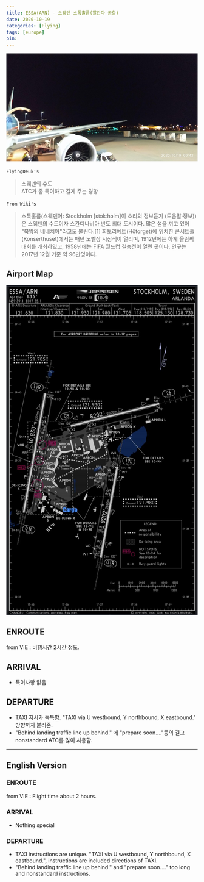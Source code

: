 ```yaml
---
title: ESSA(ARN) - 스웨덴 스톡홀름(알란다 공항)
date: 2020-10-19
categories: [Flying]
tags: [europe]
pin:
---
```

![arn](/img/flying/airport/arn.jpg)

`FlyingDeuk's`
>스웨덴의 수도 <br>
>ATC가 좀 특이하고 길게 주는 경향

`From Wiki's`
>스톡홀름(스웨덴어: Stockholm [stɔkːhɔlm]이 소리의 정보듣기 (도움말·정보))은 스웨덴의 수도이자 스칸디나비아 반도 최대 도시이다. 많은 섬을 끼고 있어 "북방의 베네치아"라고도 불린다.[1] 회토리예트(Hötorget)에 위치한 콘서트홀(Konserthuset)에서는 매년 노벨상 시상식이 열리며, 1912년에는 하계 올림픽 대회를 개최하였고, 1958년에는 FIFA 월드컵 결승전이 열린 곳이다. 인구는 2017년 12월 기준 약 96만명이다.

## Airport Map
![arn](/img/flying/airport/arn_ap.jpg)


## ENROUTE
from VIE : 비행시간 2시간 정도.

## ARRIVAL
- 특이사항 없음

## DEPARTURE
- TAXI 지시가 독특함. "TAXI via U westbound, Y northbound, X eastbound." 방향까지 불러줌.
- "Behind landing traffic line up behind." 에 "prepare soon...."등의 길고 nonstandard ATC를 많이 사용함.

-------------

## English Version

### ENROUTE
from VIE : Flight time about 2 hours.

### ARRIVAL
- Nothing special

### DEPARTURE
- TAXI instructions are unique. "TAXI via U westbound, Y northbound, X eastbound.", instructions are included directions of TAXI.
- "Behind landing traffic line up behind." and "prepare soon...." too long and nonstandard instructions.
